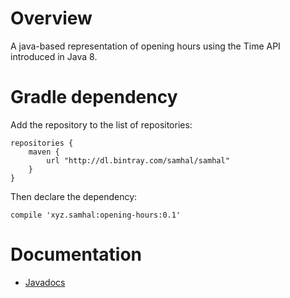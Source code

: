 # Overview
A java-based representation of opening hours using the Time API introduced in Java 8.
# Gradle dependency
Add the repository to the list of repositories:
```
repositories { 
    maven { 
        url "http://dl.bintray.com/samhal/samhal" 
    } 
}
```
Then declare the dependency:
```
compile 'xyz.samhal:opening-hours:0.1'
```
# Documentation
 - [Javadocs](http://samhal.xyz/OpeningHours/)